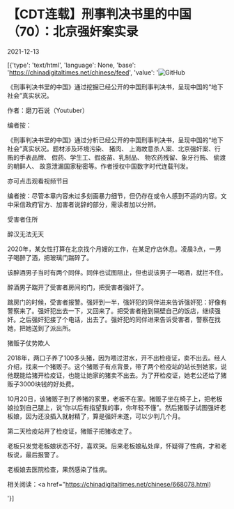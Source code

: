 # 【CDT连载】刑事判决书里的中国（70）：北京强奸案实录

2021-12-13

[{'type': 'text/html', 'language': None, 'base': 'https://chinadigitaltimes.net/chinese/feed', 'value': '![GitHub](https://chinadigitaltimes.net/chinese/files/2021/09/刑事判决书里的中国-791x1024.jpg)



《刑事判决书里的中国》通过挖掘已经公开的中国刑事判决书，呈现中国的“地下社会”真实状况。 

作者：磨刀石说（Youtuber）



编者按：

《刑事判决书里的中国》通过分析已经公开的中国刑事判决书，呈现中国的“地下社会”真实状况。题材涉及环境污染、 猪肉、 上海故意杀人案、北京强奸案、行贿的手表品牌、 假药、学生工、假疫苗、乳制品、 物农药残留、象牙行贿、 偷渡的朝鲜人、 故意泄漏国家秘密等。作者授权中国数字时代连载刊发。

亦可点击观看视频节目







编者按：尽管本章内容未过多刻画暴力细节，但仍存在或令人感到不适的内容。文中采信政府官方、加害者说辞的部分，需读者加以分辨。



受害者住所

醉汉无法无天

2020年，某女性打算在北京找个月嫂的工作，在某足疗店休息。凌晨3点，一男子喝醉了酒，把玻璃门踹碎了。

该醉酒男子当时有两个同伴。同伴也试图阻止，但也说该男子一喝酒，就拦不住。

醉酒男子踹开了受害者房间的门，把受害者强奸了。

踹房门的时候，受害者报警。强奸到一半，强奸犯的同伴进来告诉强奸犯：好像有警察来了。强奸犯出去一下，又回来了。把受害者拖到隔壁自己的饭店，继续强奸。之后强奸犯接了个电话，出去了。强奸犯的同伴进来告诉受害者，警察在找她，把她送到了派出所。

猪贩子仗势欺人

2018年，两口子养了100多头猪，因为喂过泔水，开不出检疫证，卖不出去。经人介绍，找来一个猪贩子。这个猪贩子有点背景，带了两个检疫站的站长到她家，说他既能给猪开检疫证，也能让她家的猪卖不出去。为了开检疫证，她老公还给了猪贩子3000块钱的好处费。

10月20日，该猪贩子到了养猪的家里，老板不在家。猪贩子坐在椅子上，把老板娘拉到自己腿上，说“你以后有指望我的事，你年轻不懂”。然后猪贩子试图强奸老板娘，因为还没插入就射精了，算是强奸未遂，可以少判几个月。

第二天检疫站开了检疫证，猪贩子把猪收走了。

老板只发觉老板娘状态不好，喜欢哭。后来老板娘私处痒，怀疑得了性病，才和老板说，最后报警了。

老板娘去医院检查，果然感染了性病。

相关阅读：<a href="https://chinadigitaltimes.net/chinese/668078.html)

'}]